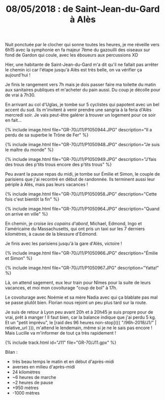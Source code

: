 ﻿---
title: "08/05/2018 : de Saint-Jean-du-Gard à Alès"
permalink: /GR-70/J11/
sidebar:
  nav: "gr_70"
enable_tracks: true
---

Nuit ponctuée par le clocher qui sonne toutes les heures, je me réveille vers 6h15 avec la symphonie en fa majeur 7ème du gazouilli des oiseaux sur fond de Gardon qui coule, avec les éboueurs aux percussions XD

Hier, une habitante de Saint-Jean-du-Gard m'a dit qu'il ne fallait pas arrêter le chemin ici car l'étape jusqu'à Alès est très belle, on va vérifier ça aujourd'hui !

Je finis le rangement vers 7h mais je dois passer faire ma toilette du matin aux sanitaires publiques et m'acheter du pain aussi. Du coup je décolle pour de vrai à 7h30.

En arrivant au col d'Uglas, je tombe sur 5 cyclistes qui papotent avec un bel accent du sud. Ils m'invitent à venir prendre une sangria à la feria d'Alès mercredi soir.
Je vais peut-être galérer à trouver un logement pour ce soir en fait...

{% include image.html file="GR-70/J11/P1050944.JPG" description="Il a perdu de sa superbe le Trône de Fer" %}

{% include image.html file="GR-70/J11/P1050948.JPG" description="Je suis le maître du monde" %}

{% include image.html file="GR-70/J11/P1050949.JPG" description="J'fais des trous des p'tits trous encore des p'tits trous" %}

Peu avant la pause repas du midi, je tombe sur Émilie et Simon, le couple de parisiens que j'ai recontré en début de randonnée. Ils terminent aussi leur périple à Alès, mais pas leurs vacances !

{% include image.html file="GR-70/J11/P1050958.JPG" description="Cette fois c'est bientôt la fin" %}

{% include image.html file="GR-70/J11/P1050964.JPG" description="Quand on arrive en ville" %}

En chemin, je croise *les copains d'abord*, Michael, Edmond, Ingo et l'américaine du Massachusetts, qui ont pris un taxi sur les 7 derniers kilomètres, à cause de la blessure d'Edmond.

Je finis avec les parisiens jusqu'à la gare d'Alès, victoire !

{% include image.html file="GR-70/J11/P1050966.JPG" description="Émilie et Simon" %}

{% include image.html file="GR-70/J11/P1050967.JPG" description="Yatta!" %}

Là, on attend sagement, eux leur train pour Nîmes pour la suite de leurs vacances, et moi mon covoiturage "coup de bol" à 17h.

Le covoiturage avec Noémie et sa mère Nadia avec qui ça blablate pas mal se passe plutôt bien. Florian nous rejoint un peu plus tard sur la route.

Je suis de retour à Lyon peu avant 20h et à 20h45 je suis propre pour de vrai, prêt à manger !
Il faut bien, car la balance indique que j'ai perdu 5 kg. Et un "petit imprévu", le [raid des 96 heures non-stop]({{ "/96h-2018/J1/" | relative_url }}), m'attend le lendemain, même si je ne le sais pas encore ! Mais Lucille va m'informer de tout ça très rapidement !

{% include track.html id="J11" file="GR-70/J11.gpx" %}

Bilan :
* très beau temps le matin et en début d'après-midi
* averses en milieu d'après-midi
* 24 kilomètres
* ~6 heures de marche
* ~2 heures de pause
* +950 mètres
* -1000 mètres
